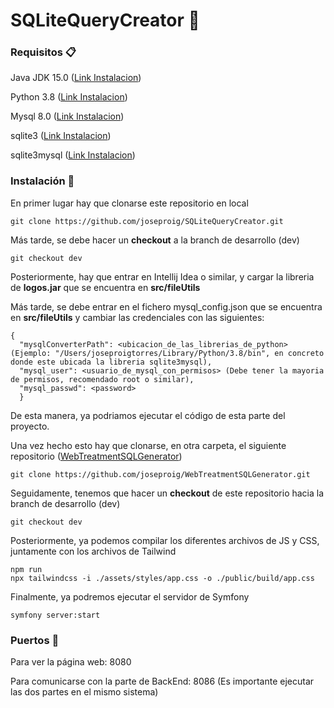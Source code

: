 # SQLiteQueryCreator 🚀

### Requisitos 📋

Java JDK 15.0 ([Link Instalacion](https://www.oracle.com/java/technologies/javase/jdk15-archive-downloads.html))

Python 3.8 ([Link Instalacion](https://www.python.org/downloads/release/python-380/))

Mysql 8.0 ([Link Instalacion](https://dev.mysql.com/downloads/installer/))

sqlite3 ([Link Instalacion](https://www.sqlite.org/download.html))

sqlite3mysql ([Link Instalacion](https://github.com/techouse/sqlite3-to-mysql))



### Instalación 🔧

En primer lugar hay que clonarse este repositorio en local

```
git clone https://github.com/joseproig/SQLiteQueryCreator.git
```

Más tarde, se debe hacer un **checkout** a la branch de desarrollo (dev)

```
git checkout dev
```

Posteriormente, hay que entrar en Intellij Idea o similar, y cargar la libreria de **logos.jar** que se encuentra en **src/fileUtils**

Más tarde, se debe entrar en el fichero mysql_config.json que se encuentra en **src/fileUtils** y cambiar las credenciales con las siguientes:
```
{
  "mysqlConverterPath": <ubicacion_de_las_librerias_de_python> (Ejemplo: "/Users/joseproigtorres/Library/Python/3.8/bin", en concreto donde este ubicada la libreria sqlite3mysql),
  "mysql_user": <usuario_de_mysql_con_permisos> (Debe tener la mayoria de permisos, recomendado root o similar),
  "mysql_passwd": <password>
  }
```

De esta manera, ya podriamos ejecutar el código de esta parte del proyecto.

Una vez hecho esto hay que clonarse, en otra carpeta, el siguiente repositorio ([WebTreatmentSQLGenerator](https://github.com/joseproig/WebTreatmentSQLGenerator))

```
git clone https://github.com/joseproig/WebTreatmentSQLGenerator.git
```

Seguidamente, tenemos que hacer un **checkout** de este repositorio hacia la branch de desarrollo (dev)

```
git checkout dev
```

Posteriormente, ya podemos compilar los diferentes archivos de JS y CSS, juntamente con los archivos de Tailwind

```
npm run 
npx tailwindcss -i ./assets/styles/app.css -o ./public/build/app.css
```

Finalmente, ya podremos ejecutar el servidor de Symfony

```
symfony server:start
```

### Puertos 📌

Para ver la página web: 8080

Para comunicarse con la parte de BackEnd: 8086
(Es importante ejecutar las dos partes en el mismo sistema)


